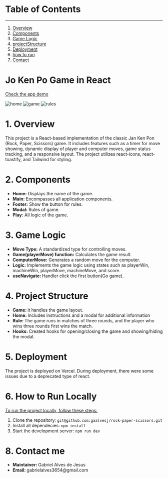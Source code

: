 # Table of Contents
__________________________________________________________________________________________________________________________________________________________
<ol dir='auto'>
  <li> 
    <a href="#1-overview">Overview</a>
  </li>
  <li>
    <a href="#2-components">Components</a>
  </li>
  <li>
    <a href="#3-game-logic">Game Logic</a>
  </li>
  <li>
    <a href="#4-project-structure">projectStructure</a>
  </li>
  <li>
    <a href="#5-deployment">Deployment</a>
  </li>
  <li>
    <a href="#6-how-to-run">how to run</a>
  </li>
  <li>
    <a href="#7-contact">Contact</a>
  </li>

</ol>

# Jo Ken Po Game in React

<a href="https://rock-paper-scissors-nko0538xl-gaalvesjs-projects.vercel.app">Check the app demo</a>

<img style="max-width: 100%" alt="home" src="https://github.com/gaalvesj/rock-paper-scissors/assets/23504396/1972f9a1-dfce-42da-8a89-d19d2ebe633b">
<img style="max-width: 100%" alt="game" src="https://github.com/gaalvesj/rock-paper-scissors/assets/23504396/46dff7a4-a756-4394-bfda-3c1eb46a7e0b">
<img style="max-width: 100%" alt="rules" src="https://github.com/gaalvesj/rock-paper-scissors/assets/23504396/be6e1ab7-82e6-4128-bf24-60e3073dc2ee">

# 1. Overview 
<p  href="#1-overview" >This project is a React-based implementation of the classic Jan Ken Pon (Rock, Paper, Scissors) game. It includes features such as a timer for move showing, dynamic display of player and computer moves, game status tracking, and a responsive layout. The project utilizes react-icons, react-toastify, and Tailwind for styling.</p>

# 2. Components
<ul href="#2-components">
<li><strong>Home:</strong> Displays the name of the game.</li>
<li><strong>Main:</strong> Encompasses all application components.</li>
<li><strong>Footer:</strong> Show the button for rules. </li>
<li><strong>Modal:</strong> Rules of game. </li>
<li><strong>Play:</strong> All logic of the game. </li>
</ul>

# 3. Game Logic
<ul href="#3-game-logic">
<li><strong>
  Move Type:</strong>  A standardized type for controlling moves.
</li>
<li><strong>
  Game(playerMove) function:</strong> Calculates the game result. 
</li>
<li><strong>
  ComputerMove:</strong> Generates a random move for the computer.
 </li>
<li><strong>
  Logic:</strong> Implements the game logic using states such as playerWin,     machineWin, playerMove, machineMove, and score.
 </li>
<li><strong>
  useNavigate: </strong>Handler click the first button(Go game).
</li>
</ul>


# 4. Project Structure
<ul href="#4-project-structure">
<li><strong>Game: </strong>it handles the game layout.</li>
<li><strong>Home: </strong>Includes instructions and a modal for additional information</li>
<li><strong>Rule: </strong>The game runs in matches of three rounds, and the player who wins three rounds first wins the match.</li>
<li><strong>Hooks: </strong>Created hooks for opening/closing the game and showing/hiding the modal.</li>
</ul>

# 5. Deployment
<p href="#5-deployment">The project is deployed on Vercel. During deployment, there were some issues due to a deprecated type of react.</p>

# 6. How to Run Locally
<a href="#6-how-to-run">To run the project locally, follow these steps:</a>
<ol dir="auto">
  <li>Clone the repository: <code>git@github.com:gaalvesj/rock-paper-scissors.git</code></li>
  <li>Install all dependecies: <code>npm install</code></li>
  <li>Start the development server: <code>npm run dev</code></li>
</ol>

# 8. Contact me
<ul>
<li href="#7-contact"><strong>Maintainer: </strong>Gabriel Alves de Jesus</li>
<li><strong>Email: </strong> gabrielalves3654@gmail.com</li>
</ul>
